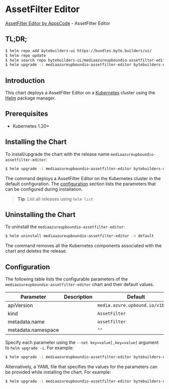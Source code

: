 # AssetFilter Editor

[AssetFilter Editor by AppsCode](https://byte.builders) - AssetFilter Editor

## TL;DR;

```bash
$ helm repo add bytebuilders-ui https://bundles.byte.builders/ui/
$ helm repo update
$ helm search repo bytebuilders-ui/mediaazureupboundio-assetfilter-editor --version=v0.4.18
$ helm upgrade -i mediaazureupboundio-assetfilter-editor bytebuilders-ui/mediaazureupboundio-assetfilter-editor -n default --create-namespace --version=v0.4.18
```

## Introduction

This chart deploys a AssetFilter Editor on a [Kubernetes](http://kubernetes.io) cluster using the [Helm](https://helm.sh) package manager.

## Prerequisites

- Kubernetes 1.20+

## Installing the Chart

To install/upgrade the chart with the release name `mediaazureupboundio-assetfilter-editor`:

```bash
$ helm upgrade -i mediaazureupboundio-assetfilter-editor bytebuilders-ui/mediaazureupboundio-assetfilter-editor -n default --create-namespace --version=v0.4.18
```

The command deploys a AssetFilter Editor on the Kubernetes cluster in the default configuration. The [configuration](#configuration) section lists the parameters that can be configured during installation.

> **Tip**: List all releases using `helm list`

## Uninstalling the Chart

To uninstall the `mediaazureupboundio-assetfilter-editor`:

```bash
$ helm uninstall mediaazureupboundio-assetfilter-editor -n default
```

The command removes all the Kubernetes components associated with the chart and deletes the release.

## Configuration

The following table lists the configurable parameters of the `mediaazureupboundio-assetfilter-editor` chart and their default values.

|     Parameter      | Description |                   Default                   |
|--------------------|-------------|---------------------------------------------|
| apiVersion         |             | <code>media.azure.upbound.io/v1beta1</code> |
| kind               |             | <code>AssetFilter</code>                    |
| metadata.name      |             | <code>assetfilter</code>                    |
| metadata.namespace |             | <code>""</code>                             |


Specify each parameter using the `--set key=value[,key=value]` argument to `helm upgrade -i`. For example:

```bash
$ helm upgrade -i mediaazureupboundio-assetfilter-editor bytebuilders-ui/mediaazureupboundio-assetfilter-editor -n default --create-namespace --version=v0.4.18 --set apiVersion=media.azure.upbound.io/v1beta1
```

Alternatively, a YAML file that specifies the values for the parameters can be provided while
installing the chart. For example:

```bash
$ helm upgrade -i mediaazureupboundio-assetfilter-editor bytebuilders-ui/mediaazureupboundio-assetfilter-editor -n default --create-namespace --version=v0.4.18 --values values.yaml
```
